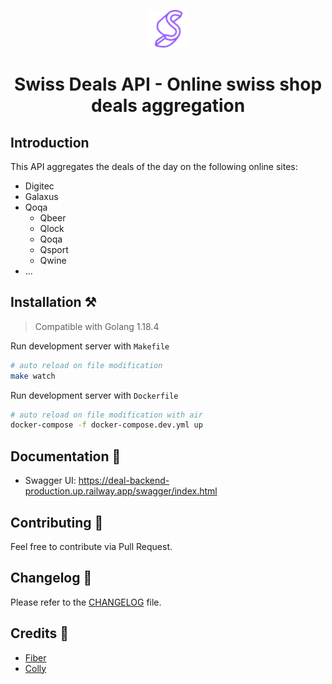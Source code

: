 <p align="center">
      <img src="https://github.com/gaelgoth/swiss-deals-frontend/raw/main/src/assets/images/logos/logo.png" alt="swiss-deal-logo" width="60px" height="auto">

</p>

<h1 align="center">
      Swiss Deals API - Online swiss shop deals aggregation
</h1>

## Introduction

This API aggregates the deals of the day on the following online sites:

- Digitec
- Galaxus
- Qoqa
  - Qbeer
  - Qlock
  - Qoqa
  - Qsport
  - Qwine
- ...

## Installation ⚒️

> Compatible with Golang 1.18.4

Run development server with `Makefile`

   ```bash
   # auto reload on file modification 
   make watch
   ```

Run development server with `Dockerfile`

```bash
# auto reload on file modification with air
docker-compose -f docker-compose.dev.yml up   
```

## Documentation 📖

- Swagger UI: <https://deal-backend-production.up.railway.app/swagger/index.html>

## Contributing 🦸

 Feel free to contribute via Pull Request.

## Changelog 📆

Please refer to the [CHANGELOG](CHANGELOG.md) file.

## Credits 🙏

- [Fiber](https://github.com/gofiber/fiber)
- [Colly](https://github.com/gocolly/colly)
